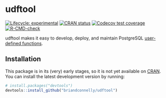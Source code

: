 
<!-- README.md is generated from README.Rmd. Please edit that file -->

# udftool

<!-- badges: start -->

[![Lifecycle:
experimental](https://img.shields.io/badge/lifecycle-experimental-orange.svg)](https://lifecycle.r-lib.org/articles/stages.html#experimental)
[![CRAN
status](https://www.r-pkg.org/badges/version/udftool)](https://CRAN.R-project.org/package=udftool)
[![Codecov test
coverage](https://codecov.io/gh/briandconnelly/udftool/branch/main/graph/badge.svg)](https://codecov.io/gh/briandconnelly/udftool?branch=main)
[![R-CMD-check](https://github.com/briandconnelly/udftool/workflows/R-CMD-check/badge.svg)](https://github.com/briandconnelly/udftool/actions)
<!-- badges: end -->

udftool makes it easy to develop, deploy, and maintain PostgreSQL
[user-defined
functions](https://www.postgresql.org/docs/current/xfunc.html).

## Installation

This package is in its (very) early stages, so it is not yet available
on [CRAN](https://CRAN.R-project.org). You can install the latest
development version by running:

``` r
# install.packages("devtools")
devtools::install_github("briandconnelly/udftool")
```
